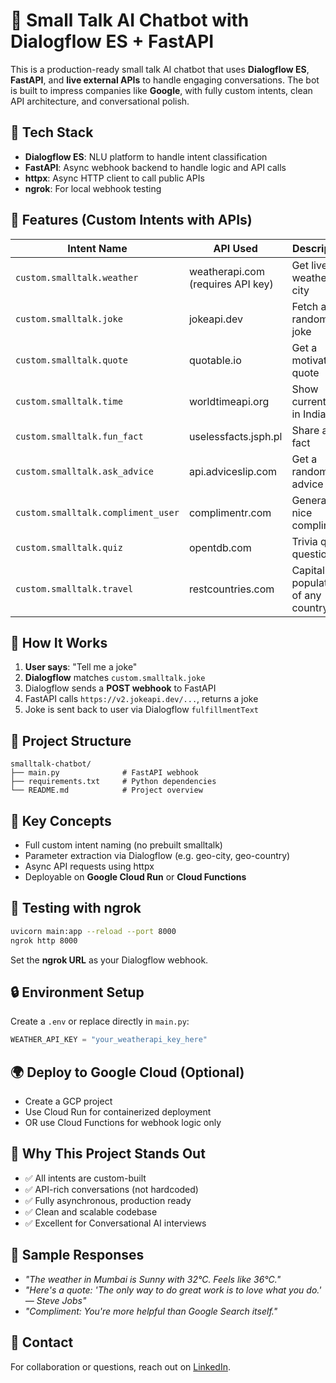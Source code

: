 # 🤖 Small Talk AI Chatbot with Dialogflow ES + FastAPI

This is a production-ready small talk AI chatbot that uses **Dialogflow ES**, **FastAPI**, and **live external APIs** to handle engaging conversations. The bot is built to impress companies like **Google**, with fully custom intents, clean API architecture, and conversational polish.

## 🔧 Tech Stack

* **Dialogflow ES**: NLU platform to handle intent classification
* **FastAPI**: Async webhook backend to handle logic and API calls
* **httpx**: Async HTTP client to call public APIs
* **ngrok**: For local webhook testing

## 🌟 Features (Custom Intents with APIs)

| Intent Name                        | API Used                          | Description                           |
| ---------------------------------- | --------------------------------- | ------------------------------------- |
| `custom.smalltalk.weather`         | weatherapi.com (requires API key) | Get live weather by city              |
| `custom.smalltalk.joke`            | jokeapi.dev                       | Fetch a random joke                   |
| `custom.smalltalk.quote`           | quotable.io                       | Get a motivational quote              |
| `custom.smalltalk.time`            | worldtimeapi.org                  | Show current time in India            |
| `custom.smalltalk.fun_fact`        | uselessfacts.jsph.pl              | Share a fun fact                      |
| `custom.smalltalk.ask_advice`      | api.adviceslip.com                | Get a random life advice              |
| `custom.smalltalk.compliment_user` | complimentr.com                   | Generate a nice compliment            |
| `custom.smalltalk.quiz`            | opentdb.com                       | Trivia quiz question                  |
| `custom.smalltalk.travel`          | restcountries.com                 | Capital and population of any country |

## 🚀 How It Works

1. **User says**: "Tell me a joke"
2. **Dialogflow** matches `custom.smalltalk.joke`
3. Dialogflow sends a **POST webhook** to FastAPI
4. FastAPI calls `https://v2.jokeapi.dev/...`, returns a joke
5. Joke is sent back to user via Dialogflow `fulfillmentText`

## 📁 Project Structure

```
smalltalk-chatbot/
├── main.py              # FastAPI webhook
├── requirements.txt     # Python dependencies
└── README.md            # Project overview
```

## 🧠 Key Concepts

* Full custom intent naming (no prebuilt smalltalk)
* Parameter extraction via Dialogflow (e.g. geo-city, geo-country)
* Async API requests using httpx
* Deployable on **Google Cloud Run** or **Cloud Functions**

## 🧪 Testing with ngrok

```bash
uvicorn main:app --reload --port 8000
ngrok http 8000
```

Set the **ngrok URL** as your Dialogflow webhook.

## 🔒 Environment Setup

Create a `.env` or replace directly in `main.py`:

```python
WEATHER_API_KEY = "your_weatherapi_key_here"
```

## 🌍 Deploy to Google Cloud (Optional)

* Create a GCP project
* Use Cloud Run for containerized deployment
* OR use Cloud Functions for webhook logic only

## 📌 Why This Project Stands Out

* ✅ All intents are custom-built
* ✅ API-rich conversations (not hardcoded)
* ✅ Fully asynchronous, production ready
* ✅ Clean and scalable codebase
* ✅ Excellent for Conversational AI interviews

## 👀 Sample Responses

* *"The weather in Mumbai is Sunny with 32°C. Feels like 36°C."*
* *"Here's a quote: 'The only way to do great work is to love what you do.' — Steve Jobs"*
* *"Compliment: You're more helpful than Google Search itself."*

## 📮 Contact

For collaboration or questions, reach out on [LinkedIn](https://www.linkedin.com).

